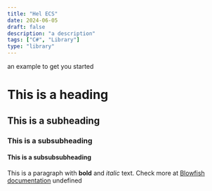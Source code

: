 ```yaml
---
title: "Hel ECS"
date: 2024-06-05
draft: false
description: "a description"
tags: ["C#", "Library"]
type: "library"
---
```

 an example to get you started
# This is a heading
## This is a subheading
### This is a subsubheading
#### This is a subsubsubheading
This is a paragraph with **bold** and *italic* text.
Check more at [Blowfish documentation](https://blowfish.page/)
undefined
